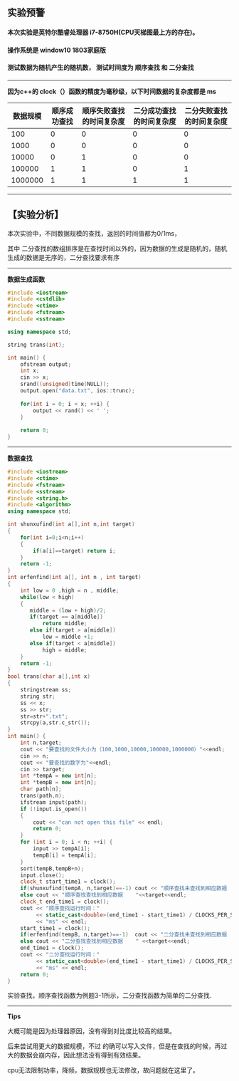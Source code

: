 ## 实验预警

#### 本次实验是英特尔酷睿处理器 i7-8750H(CPU天梯图最上方的存在)。

#### 操作系统是 window10 1803家庭版

#### 测试数据为随机产生的随机数， 测试时间度为 顺序查找 和 二分查找

---

**因为c++的 clock（）函数的精度为毫秒级，以下时间数据的复杂度都是 ms** 



| 数据规模 | 顺序成功查找 | 顺序失败查找的时间复杂度 | 二分成功查找的时间复杂度 | 二分失败查找的时间复杂度 |
| -------- | ------------ | ------------------------ | ------------------------ | ------------------------ |
| 100      | 0            | 0                        | 0                        | 0                        |
| 1000     | 0            | 0                        | 0                        | 0                        |
| 10000    | 0            | 1                        | 0                        | 0                        |
| 100000   | 1            | 1                        | 0                        | 1                        |
| 1000000  | 1            | 1                        | 1                        | 1                        |

---

## 【实验分析】

本次实验中，不同数据规模的查找，返回的时间值都为0/1ms，

其中 二分查找的数组排序是在查找时间以外的，因为数据的生成是随机的，随机生成的数据是无序的，二分查找要求有序

---

**数据生成函数**

```c++
#include <iostream>
#include <cstdlib>
#include <ctime>
#include <fstream>
#include <sstream>

using namespace std;

string trans(int);

int main() {
	ofstream output;
	int x;
	cin >> x;
	srand((unsigned)time(NULL));
	output.open("data.txt", ios::trunc);
	
	for(int i = 0; i < x; ++i) {
		output << rand() << ' ';
	}
		
	return 0;
}
```

---

**数据查找**

```c++
#include <iostream>
#include <ctime>
#include <fstream>
#include <sstream>
#include <string.h>
#include <algorithm>
using namespace std;

int shunxufind(int a[],int n,int target)
{
	for(int i=0;i<n;i++)
	{
		if(a[i]==target) return i;
	}
	return -1;
}
int erfenfind(int a[], int n , int target)
{
	int low = 0 ,high = n , middle;
	while(low < high)
	{
	   middle = (low + high)/2;
       if(target == a[middle])
		   return middle;
	   else if(target > a[middle])
		   low = middle +1;
	   else if(target < a[middle])
		   high = middle;
	}
	return -1;
}
bool trans(char a[],int x)
{
	stringstream ss;
	string str;
	ss << x;
	ss >> str;
	str=str+".txt";
	strcpy(a,str.c_str());
}
int main() {
	int n,target;
	cout << "要查找的文件大小为（100,1000,10000,100000,1000000）"<<endl;
	cin >> n;
	cout << "要查找的数字为"<<endl;
	cin >> target;
	int *tempA = new int[n];
	int *tempB = new int[n];
	char path[n];
	trans(path,n);
	ifstream input(path);
	if (!input.is_open())
	{
		cout << "can not open this file" << endl;
		return 0;
	}
	for (int i = 0; i < n; ++i) {
		input >> tempA[i];
		tempB[i] = tempA[i];
	}
	sort(tempB,tempB+n);
	input.close();
	clock_t start_time1 = clock();
	if(shunxufind(tempA, n,target)==-1)	cout << "顺序查找未查找到相应数据   "<<endl;
	else cout << "顺序查找查找到相应数据    "<<target<<endl;
	clock_t end_time1 = clock();
	cout << "顺序查找运行时间："
	     << static_cast<double>(end_time1 - start_time1) / CLOCKS_PER_SEC * 1000
	     << "ms" << endl;
	start_time1 = clock();
	if(erfenfind(tempB, n,target)==-1)	cout << "二分查找未查找到相应数据   "<<endl;
	else cout << "二分查找查找到相应数据    " <<target<<endl;
	end_time1 = clock();
	cout << "二分查找运行时间："
	     << static_cast<double>(end_time1 - start_time1) / CLOCKS_PER_SEC * 1000
	     << "ms" << endl;
	return 0;
}

```



实验查找，顺序查找函数为例题3-1所示，二分查找函数为简单的二分查找.

---

**Tips**

大概可能是因为处理器原因，没有得到对比度比较高的结果。

后来尝试用更大的数据规模，不过 的确可以写入文件，但是在查找的时候，再过大的数据会崩内存，因此想法没有得到有效结果。

cpu无法限制功率，降频，数据规模也无法修改，故问题就在这里了。

